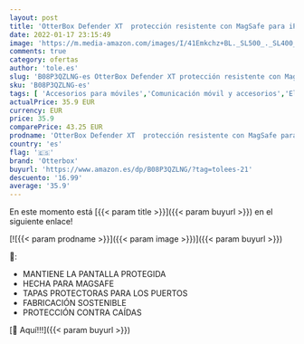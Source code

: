 ```yaml
---
layout: post
title: 'OtterBox Defender XT  protección resistente con MagSafe para iPhone 12 / 12 Pro  Negro'
date: 2022-01-17 23:15:49
image: 'https://m.media-amazon.com/images/I/41Emkchz+BL._SL500_._SL400_.jpg'
comments: true
category: ofertas
author: 'tole.es'
slug: 'B08P3QZLNG-es OtterBox Defender XT protección resistente con MagSafe...'
sku: 'B08P3QZLNG-es'
tags: [ 'Accesorios para móviles','Comunicación móvil y accesorios','Electrónica','Fundas y carcasas para teléfonos móviles','iphone','otterbox', ]
actualPrice: 35.9 EUR
currency: EUR
price: 35.9
comparePrice: 43.25 EUR
prodname: 'OtterBox Defender XT  protección resistente con MagSafe para iPhone 12 / 12 Pro  Negro'
country: 'es'
flag: '🇪🇸'
brand: 'Otterbox'
buyurl: 'https://www.amazon.es/dp/B08P3QZLNG/?tag=tolees-21'
descuento: '16.99'
average: '35.9'
---
```


En este momento está [{{< param title >}}]({{< param buyurl >}}) en el siguiente enlace!

[![{{< param prodname >}}]({{< param image >}})]({{< param buyurl >}})

🔎:

- MANTIENE LA PANTALLA PROTEGIDA
- HECHA PARA MAGSAFE
- TAPAS PROTECTORAS PARA LOS PUERTOS
- FABRICACIÓN SOSTENIBLE
- PROTECCIÓN CONTRA CAÍDAS

[🛒 Aquí!!!]({{< param buyurl >}})
